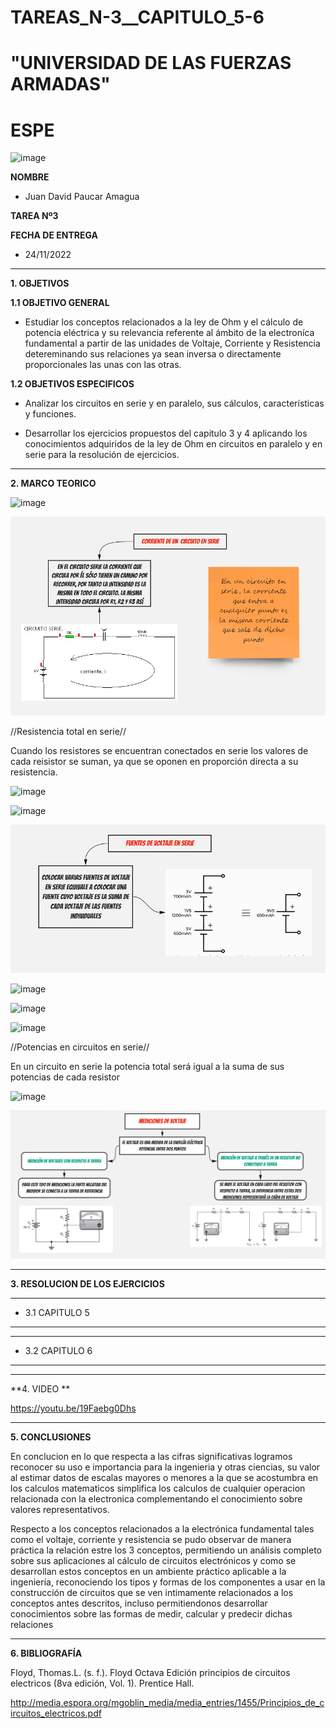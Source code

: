 # TAREAS_N-3__CAPITULO_5-6


# "UNIVERSIDAD DE LAS FUERZAS ARMADAS"
# ESPE

![image](https://user-images.githubusercontent.com/116772918/200762591-a164d8db-c02e-4269-8bb4-0bc4c810d79f.png)

**NOMBRE**
 
* Juan David Paucar Amagua

**TAREA Nº3**

**FECHA DE ENTREGA**
* 24/11/2022
--------------------------------------------------------------------------------------------------------------------------------------------------------------------------------------

**1. OBJETIVOS**

**1.1  OBJETIVO GENERAL**

* Estudiar los conceptos relacionados a la ley de Ohm y el cálculo de potencia eléctrica y su relevancia referente al ámbito de la electroníca fundamental a partir de las unidades de Voltaje, Corriente y Resistencia detereminando sus relaciones ya sean inversa o directamente proporcionales las unas con las otras.


**1.2  OBJETIVOS ESPECIFICOS**

* Analizar los circuitos en serie y en paralelo, sus cálculos, características y funciones.

* Desarrollar los ejercicios propuestos del capitulo 3 y 4 aplicando los conocimientos adquiridos de la ley de Ohm en circuitos en paralelo y en serie para la resolución de ejercicios.


--------------------------------------------------------------------------------------------------------------------------------------------------------------------------------------
**2. MARCO TEORICO**

![image](https://user-images.githubusercontent.com/116772918/203696639-593626ce-fc91-42a3-9fe8-81ab5aaf9b2b.png)

![image](https://github.com/smvaca2/Informe---tarea-3/blob/f8a5bab71a63409f34e5ccfdc67766141882be00/corriente%203.PNG)

//Resistencia total en serie//

Cuando los resistores se encuentran conectados en serie los valores de cada reisistor se suman, ya que se oponen en proporción directa a su resistencia.

![image](https://user-images.githubusercontent.com/116772918/203777778-43a1776f-6e36-4176-8cce-4d3746bd6ded.png)

![image](https://user-images.githubusercontent.com/116772918/203778315-70ee1b3e-4503-472f-b4e2-d27e0df104cf.png)


![image](https://github.com/smvaca2/Informe---tarea-3/blob/f8a5bab71a63409f34e5ccfdc67766141882be00/voltaje%20en%20serie.PNG)

![image](https://user-images.githubusercontent.com/116772918/203778446-fa65f493-fe33-4b0e-8aea-71c1cf1290aa.png)

![image](https://user-images.githubusercontent.com/116772918/203778501-ef932bd2-28d6-45c4-810b-d77bad00813e.png)

![image](https://user-images.githubusercontent.com/116772918/203778576-86b1dea9-8ced-4dc8-8bfb-c550740a7cd4.png)

//Potencias en circuitos en serie//

En un circuito en serie la potencia total será igual a la suma de sus potencias de cada resistor

![image](https://user-images.githubusercontent.com/116772918/203778728-897eaece-b8af-4cee-ae92-7cf8b9959e17.png)

![image](https://github.com/smvaca2/Informe---tarea-3/blob/a100f10d617cd427681ff4ef824db6bed4035714/mediciones%20de%20voltaje.PNG)


--------------------------------------------------------------------------------------------------------------------------------------------------------------------------------------
**3. RESOLUCION DE LOS EJERCICIOS**

--------------------------------------------------------------------------------------------------------------------------------------------------------------------------------------

* 3.1 CAPITULO 5
--------------------------------------------------------------------------------------------------------------------------------------------------------------------------------------



--------------------------------------------------------------------------------------------------------------------------------------------------------------------------------------

* 3.2 CAPITULO 6

--------------------------------------------------------------------------------------------------------------------------------------------------------------------------------------






--------------------------------------------------------------------------------------------------------------------------------------------------------------------------------------
**4. VIDEO **

https://youtu.be/19Faebg0Dhs


--------------------------------------------------------------------------------------------------------------------------------------------------------------------------------------

**5. CONCLUSIONES**

En conclucion en lo que respecta a las cifras significativas logramos reconocer su uso e importancia para la ingenieria y otras ciencias, su valor al estimar datos de escalas mayores o menores a la que se acostumbra en los calculos matematicos simplifica los calculos de cualquier operacion relacionada con la electronica complementando el conocimiento sobre valores representativos.

Respecto a los conceptos relacionados a la electrónica fundamental tales como el voltaje, corriente y resistencia se pudo observar de manera práctica la relación estre los 3 conceptos, permitiendo un análisis completo sobre sus aplicaciones al cálculo de circuitos electrónicos y como se desarrollan estos conceptos en un ambiente práctico aplicable a la ingeniería, reconociendo los tipos y formas de los componentes a usar en la construcción de circuitos que se ven intimamente relacionados a los conceptos antes descritos, incluso permitiendonos desarrollar conocimientos sobre las formas de medir, calcular y predecir dichas relaciones


--------------------------------------------------------------------------------------------------------------------------------------------------------------------------------------



**6. BIBLIOGRAFÍA**

Floyd, Thomas.L. (s. f.). Floyd Octava Edición principios de circuitos electricos (8va edición, Vol. 1). Prentice Hall. 

http://media.espora.org/mgoblin_media/media_entries/1455/Principios_de_circuitos_electricos.pdf
